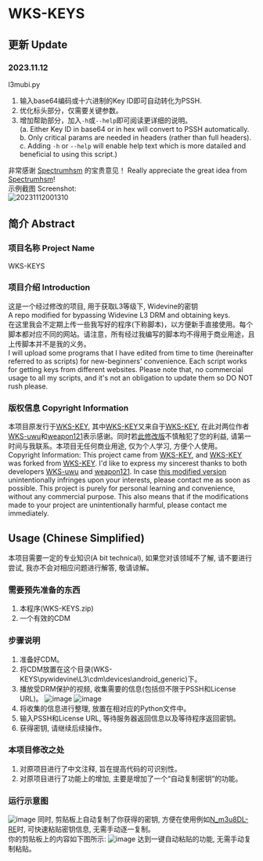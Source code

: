 # WKS-KEYS

## 更新 Update
### 2023.11.12
l3mubi.py 
1. 输入base64编码或十六进制的Key ID即可自动转化为PSSH.  
2. 优化标头部分，仅需要关键参数。  
3. 增加帮助部分，加入`-h`或`--help`即可阅读更详细的说明。  
(a. Either Key ID in base64 or in hex will convert to PSSH automatically.  
 b. Only critical params are needed in headers (rather than full headers).  
 c. Adding `-h` or `--help` will enable help text which is more datailed and beneficial to using this script.)

非常感谢 [Spectrumhsm](https://forum.videohelp.com/members/307425-Spectrumhsm) 的宝贵意见！
Really appreciate the great idea from [Spectrumhsm](https://forum.videohelp.com/members/307425-Spectrumhsm)!  
示例截图 Screenshot:  
![20231112001310](https://github.com/CrymanChen/WKS-KEYS/assets/106590233/65d22284-fc54-4fcc-b0bf-1ffd3d48437b)

## 简介 Abstract

### 项目名称 Project Name
WKS-KEYS

### 项目介绍 Introduction
这是一个经过修改的项目, 用于获取L3等级下, Widevine的密钥  
A repo modified for bypassing Widevine L3 DRM and obtaining keys.  
在这里我会不定期上传一些我写好的程序(下称脚本)，以方便新手直接使用。每个脚本都对应不同的网站。请注意，所有经过我编写的脚本均不得用于商业用途，且上传脚本并不是我的义务。  
I will upload some programs that I have edited from time to time (hereinafter referred to as scripts) for new-beginners' convenience. Each script works for getting keys from different websites. Please note that, no commercial usage to all my scripts, and it's not an obligation to update them so DO NOT rush please.

### 版权信息 Copyright Information
本项目原发行于[WKS-KEY](https://github.com/weapon121/WKS-KEY), 其中[WKS-KEY](https://github.com/weapon121/WKS-KEY)又来自于[WKS-KEY](https://github.com/WKS-uwu/WKS-KEY), 在此对两位作者[WKS-uwu](https://github.com/WKS-uwu)和[weapon121](https://github.com/weapon121)表示感谢。同时若[此修改版](https://github.com/CrymanChen/WKS-KEYS)不慎触犯了您的利益, 请第一时间与我联系。本项目无任何商业用途, 仅为个人学习, 方便个人使用。  
Copyright Information: This project came from [WKS-KEY](https://github.com/weapon121/WKS-KEY), and [WKS-KEY](https://github.com/weapon121/WKS-KEY) was forked from [WKS-KEY](https://github.com/WKS-uwu/WKS-KEY). I'd like to express my sincerest thanks to both developers [WKS-uwu](https://github.com/WKS-uwu) and [weapon121](https://github.com/weapon121). In case [this modified version](https://github.com/CrymanChen/WKS-KEYS) unintentionally infringes upon your interests, please contact me as soon as possible. This project is purely for personal learning and convenience, without any commercial purpose. This also means that if the modifications made to your project are unintentionally harmful, please contact me immediately.

## Usage (Chinese Simplified)
本项目需要一定的专业知识(A bit technical), 如果您对该领域不了解, 请不要进行尝试, 我亦不会对相应问题进行解答, 敬请谅解。

### 需要预先准备的东西
1. 本程序(WKS-KEYS.zip)  
2. 一个有效的CDM

### 步骤说明
1. 准备好CDM。
2. 将CDM放置在这个目录(WKS-KEYS\pywidevine\L3\cdm\devices\android_generic\)下。
3. 播放受DRM保护的视频, 收集需要的信息(包括但不限于PSSH和License URL)。
![image](https://user-images.githubusercontent.com/106590233/230447521-54db441e-9173-4fb0-828c-0e3a30bfb627.png)
![image](https://user-images.githubusercontent.com/106590233/230448001-3fd1440a-5d8b-4c0e-bd15-45c87975aa92.png)
4. 将收集的信息进行整理, 放置在相对应的Python文件中。
5. 输入PSSH和License URL, 等待服务器返回信息以及等待程序返回密钥。
6. 获得密钥, 请继续后续操作。

### 本项目修改之处
1. 对原项目进行了中文注释, 旨在提高代码的可识别性。
2. 对原项目进行了功能上的增加, 主要是增加了一个“自动复制密钥”的功能。

### 运行示意图
![image](https://user-images.githubusercontent.com/106590233/230448762-8e9a91fb-f7a5-44ee-8d43-88d230d272f0.png)
同时, 剪贴板上自动复制了你获得的密钥, 方便在使用例如[N_m3u8DL-RE](https://github.com/nilaoda/N_m3u8DL-RE)时, 可快速粘贴密钥信息, 无需手动逐一复制。  
你的剪贴板上的内容如下图所示: 
![image](https://user-images.githubusercontent.com/106590233/230449762-ad944337-0f7c-47af-9cb5-b8a9b528d708.png)
达到一键自动粘贴的功能, 无需手动复制粘贴。
